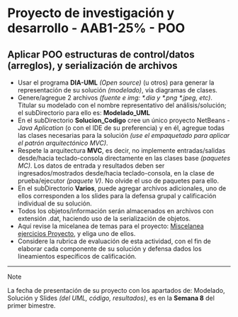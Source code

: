 # Proyecto de investigación y desarrollo - AAB1-25% - POO

## Aplicar POO estructuras de control/datos (arreglos), y serialización de archivos

* Usar el programa **DIA-UML** _(Open source)_ (u otros) para generar la representación de su solución _(modelado)_, vía diagramas de clases.
* Genere/agregue 2 archivos _(fuente e img: \*.dia y \*.png \*.jpeg, etc)_. Titular su modelado con el nombre representativo del análisis/solución; el subDirectorio para ello es: **Modelado_UML**
* En el subDirectorio **Solucion_Codigo** cree un único proyecto NetBeans - _Java Aplication_ (o con el IDE de su preferencia) y en él, agregue todas las clases necesarias para la solución _(use el empaquetado para aplicar el patrón arquitectónico MVC)_.  
* Respete la arquitectura **MVC**, es decir, no implemente entradas/salidas desde/hacia teclado-consola directamente en las clases base _(paquetes MC)_. Los datos de entrada y resultados deben ser ingresados/mostrados desde/hacia teclado-consola, en la clase de prueba/ejecutor _(paquete V)_. No olvide el uso de paquetes para ello.
* En el subDirectorio **Varios**, puede agregar archivos adicionales, uno de ellos corresponden a los slides para la defensa grupal y calificación individual de su solución.
* Todos los objetos/información serán almacenados en archivos con extensión .dat, haciendo uso de la serialización de objetos.
* Aquí revise la micelanea de temas para el proyecto: [Miscelanea ejercicios Proyecto](https://utpl-my.sharepoint.com/:w:/g/personal/pdirene_utpl_edu_ec/EegcCk50vNdBtRKYDZ8TnJgBokmyOIQwYm9KSlb-Zn0aJA?rtime=TBLPEhBv3Eg), y eliga uno de ellos. 
* Considere la rubrica de evaluación de esta actividad, con el fin de elaborar cada componente de su solución y defensa dados los lineamientos específicos de calificación.  
___

> [!Note]
> La fecha de presentación de su proyecto con los apartados de: Modelado, Solución y Slides _(del UML, código, resultados)_, es en la **Semana 8** del primer bimestre.
